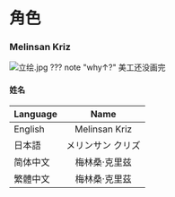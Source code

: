 # 角色
### Melinsan Kriz
![立绘.jpg](Melinsan_Kriz.jpg)
??? note "why↑?"
    美工还没画完
#### 姓名
| Language |       Name        |
| -------- | :---------------: |
| English  |   Melinsan Kriz   |
| 日本語   | メリンサン クリズ |
| 简体中文 |   梅林桑·克里兹   |
| 繁體中文 |   梅林桑·克里茲   |
